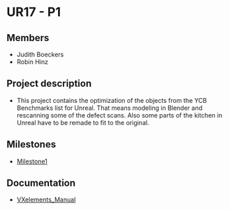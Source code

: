 # UR17 - P1

## Members
* Judith Boeckers
* Robin Hinz

## Project description

* This project contains the optimization of the objects from the YCB Benchmarks list for Unreal. That means modeling in Blender and rescanning some of the defect scans. Also some parts of the kitchen in Unreal have to be remade to fit to the original.

## Milestones

* [Milestone1](Documentation/Milestone1.md)

## Documentation

* [VXelements_Manual](Documentation/VXelements_Manual.md)




